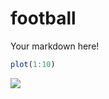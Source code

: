 # football

Your markdown here!


```r
plot(1:10)
```
<img src="{{ site.baseurl}}/2016-08-16-football_files/figure-html/unnamed-chunk-1-1.png">

